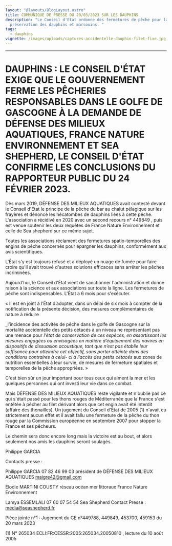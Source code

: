 ```yaml
---
layout: "@layouts/BlogLayout.astro"
title: COMMUNIQUE DE PRESSE DU 20/03/2023 SUR LES DAUPHINS
description: "Le Conseil d'Etat ordonne des fermetures de pêche pour la
  préservation des dauphins et marsouins. "
tags:
  - dauphins
vignette: /images/uploads/captures-accidentelle-dauphin-filet-fixe.jpg
---
```



---
# DAUPHINS : LE CONSEIL D'ÉTAT EXIGE QUE LE GOUVERNEMENT FERME LES PÊCHERIES RESPONSABLES DANS LE GOLFE DE GASCOGNE À LA DEMANDE DE DÉFENSE DES MILIEUX AQUATIQUES, FRANCE NATURE ENVIRONNEMENT ET SEA SHEPHERD, LE CONSEIL D'ÉTAT CONFIRME LES CONCLUSIONS DU RAPPORTEUR PUBLIC DU 24 FÉVRIER 2023.

Dès mars 2019, DÉFENSE DES MILIEUX AQUATIQUES avait contesté devant le
Conseil d'État le principe de la pêche du bar au chalut pélagique sur les frayères et
dénoncé les hécatombes de dauphins liées à cette pêche. L'association a récidivé en
2020 avec un second recours n° 449849 , puis est venue soutenir les deux requêtes de
France Nature Environnement et celle de Sea shepherd sur ce même sujet.

Toutes les associations réclament des fermetures spatio-temporelles des engins de
pêche concernés pour épargner les dauphins, conformément aux avis scientifiques.

L'État s'y est toujours refusé et a déployé un nuage de fumée pour faire croire qu'il
avait trouvé d'autres solutions efficaces sans arrêter les pêches incriminées.

Aujourd'hui, le Conseil d'État vient de sanctionner l'administration et donne raison à
la science et aux associations sur toute la ligne. Les fermetures de pêche sont
indispensables. L'État a 6 mois pour s'exécuter.

« Il est en joint à l’État d’adopter, dans un délai de six mois à compter de la
notification de la présente décision, des mesures complémentaires de nature à réduire


_l’incidence des activités de pêche dans le golfe de Gascogne sur la mortalité
accidentelle des petits cétacés à un niveau ne représentant pas une menace pour
_l’état de conservation de ces espèces, en assortissant les mesures engagées ou
envisagées en matière d’équipement des navires en dispositifs de dissuasion
acoustique, tant que n’est pas établie leur suffisance pour atteindre cet objectif, sans
porter atteinte dans des conditions contraires à celui- ci à l’accès des petits cétacés_
aux zones de nutrition essentielles à leur survie, de mesures de fermeture spatiales et
temporelles de la pêche appropriées. »

C'est bien sûr un jour important pour tous ceux qui aiment la mer et les quelques
personnes qui ont investi leur vie dans ce combat.

Mais DÉFENSE DES MILIEUX AQUATIQUES reste vigilante et n'oublie pas ce qui
s'était passé pour les thons rouges de Méditerranée que la France s'est entêtée à
pêcher au filet dérivant alors que cet engin avait été interdit (affaire des thonailles).
Un jugement du Conseil d'État de 2005 (1) n'avait eu strictement aucun effet et il avait
fallu une fermeture de la pêche du thon rouge par la Commission européenne en
septembre 2007 pour stopper la France et ses pêcheurs.

Le chemin sera donc encore long mais la victoire est au bout, et alors seulement nos
amis les dauphins seront soulagés.

Philippe GARCIA

Contacts presse :

Philippe GARCIA 07 82 46 99 03 président de DÉFENSE DES MILIEUX AQUATIQUES
maigre42@gmail.com

Élodie MARTINI COUSTY réseau océan mer littoraux France Nature Environnement

Lamya ESSEMLALI 07 60 07 54 54 Sea Shepherd Contact Presse : media@seashepherd.fr

Pièce jointe n°1 : Jugement du CE n°449788, 449849, 453700, 459153 du 20 mars 2023

(1) N° 265034 ECLI:FR:CESSR:2005:265034.20050810 , lecture du 10 août 2005